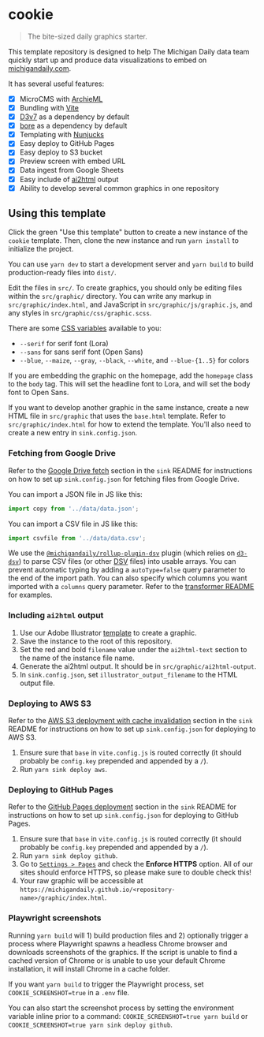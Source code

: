 # cookie

> The bite-sized daily graphics starter.

This template repository is designed to help The Michigan Daily data team quickly start up and produce data visualizations to embed on [michigandaily.com](https://michigandaily.com).

It has several useful features:

- [x] MicroCMS with [ArchieML](http://archieml.org/)
- [x] Bundling with [Vite](https://vitejs.dev/)
- [x] [D3v7](https://d3js.org/) as a dependency by default
- [x] [bore](https://github.com/MichiganDaily/bore) as a dependency by default
- [x] Templating with [Nunjucks](https://mozilla.github.io/nunjucks/)
- [x] Easy deploy to GitHub Pages
- [x] Easy deploy to S3 bucket
- [x] Preview screen with embed URL
- [x] Data ingest from Google Sheets
- [x] Easy include of [ai2html](http://ai2html.org/) output
- [x] Ability to develop several common graphics in one repository

## Using this template

Click the green "Use this template" button to create a new instance of the `cookie` template. Then, clone the new instance and run `yarn install` to initialize the project.

You can use `yarn dev` to start a development server and `yarn build` to build production-ready files into `dist/`.

Edit the files in `src/`. To create graphics, you should only be editing files within the `src/graphic/` directory. You can write any markup in `src/graphic/index.html`, and JavaScript in `src/graphic/js/graphic.js`, and any styles in `src/graphic/css/graphic.scss`.

There are some [CSS variables](https://developer.mozilla.org/en-US/docs/Web/CSS/Using_CSS_custom_properties) available to you:

- `--serif` for serif font (Lora)
- `--sans` for sans serif font (Open Sans)
- `--blue`, `--maize`, `--gray`, `--black`, `--white`, and `--blue-{1..5}` for colors

If you are embedding the graphic on the homepage, add the `homepage` class to the `body` tag. This will set the headline font to Lora, and will set the body font to Open Sans.

If you want to develop another graphic in the same instance, create a new HTML file in `src/graphic` that uses the `base.html` template. Refer to `src/graphic/index.html` for how to extend the template. You'll also need to create a new entry in `sink.config.json`.

### Fetching from Google Drive

Refer to the [Google Drive fetch](https://github.com/MichiganDaily/sink/tree/main#google-drive-fetch) section in the `sink` README for instructions on how to set up `sink.config.json` for fetching files from Google Drive.

You can import a JSON file in JS like this:

```js
import copy from '../data/data.json';
```

You can import a CSV file in JS like this:

```js
import csvfile from '../data/data.csv';
```

We use the [`@michigandaily/rollup-plugin-dsv`](https://github.com/MichiganDaily/rollup-plugin-dsv) plugin (which relies on [`d3-dsv`](https://github.com/d3/d3-dsv)) to parse CSV files (or other [DSV](https://en.wikipedia.org/wiki/Delimiter-separated_values) files) into usable arrays. You can prevent automatic typing by adding a `autoType=false` query parameter to the end of the import path. You can also specify which columns you want imported with a `columns` query parameter. Refer to the [transformer README](https://github.com/MichiganDaily/rollup-plugin-dsv#readme) for examples.

### Including `ai2html` output

1. Use our Adobe Illustrator [template](https://drive.google.com/file/d/1TN1c2nDiyhy91YwucmvwxFhdlnTAq0C4/view?usp=sharing) to create a graphic.
2. Save the instance to the root of this repository.
3. Set the red and bold `filename` value under the `ai2html-text` section to the name of the instance file name.
4. Generate the ai2html output. It should be in `src/graphic/ai2html-output`.
5. In `sink.config.json`, set `illustrator_output_filename` to the HTML output file.

### Deploying to AWS S3

Refer to the [AWS S3 deployment with cache invalidation](https://github.com/MichiganDaily/sink/tree/main#aws-s3-deployment-with-cache-invalidation) section in the `sink` README for instructions on how to set up `sink.config.json` for deploying to AWS S3.

1. Ensure sure that `base` in `vite.config.js` is routed correctly (it should probably be `config.key` prepended and appended by a `/`).
2. Run `yarn sink deploy aws`.

### Deploying to GitHub Pages

Refer to the [GitHub Pages deployment](https://github.com/MichiganDaily/sink/tree/main#github-pages-deployment) section in the `sink` README for instructions on how to set up `sink.config.json` for deploying to GitHub Pages.

1. Ensure sure that `base` in `vite.config.js` is routed correctly (it should probably be `config.key` prepended and appended by a `/`).
2. Run `yarn sink deploy github`.
3. Go to [`Settings > Pages`](../../settings/pages) and check the **Enforce HTTPS** option. All of our sites should enforce HTTPS, so please make sure to double check this!
4. Your raw graphic will be accessible at `https://michigandaily.github.io/<repository-name>/graphic/index.html`.

### Playwright screenshots

Running `yarn build` will 1) build production files and 2) optionally trigger a process where Playwright spawns a headless Chrome browser and downloads screenshots of the graphics. If the script is unable to find a cached version of Chrome or is unable to use your default Chrome installation, it will install Chrome in a cache folder.

If you want `yarn build` to trigger the Playwright process, set `COOKIE_SCREENSHOT=true` in a `.env` file.

You can also start the screenshot process by setting the environment variable inline prior to a command: `COOKIE_SCREENSHOT=true yarn build` or `COOKIE_SCREENSHOT=true yarn sink deploy github`.
